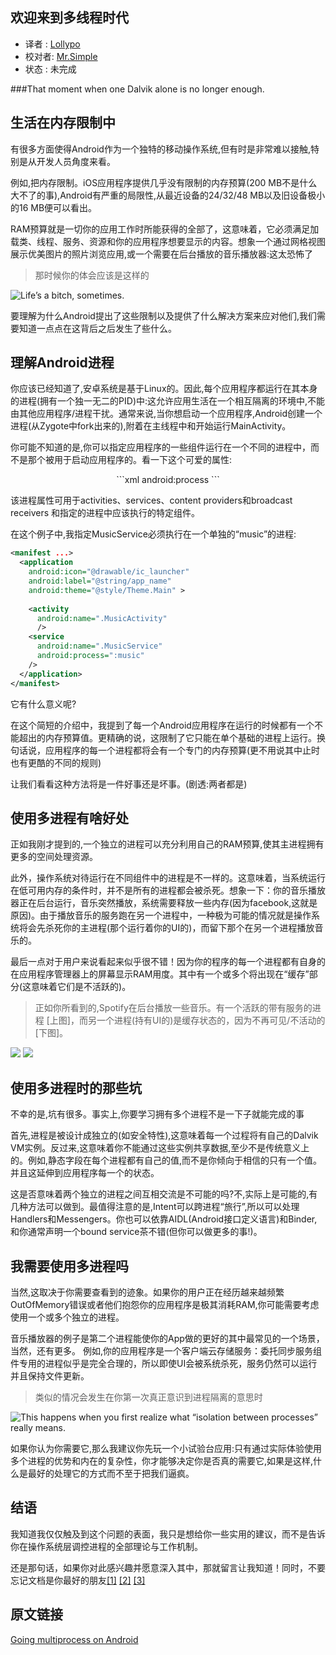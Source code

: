 欢迎来到多线程时代
---

>
* 译者 : [Lollypo](https://github.com/Lollypo) 
* 校对者: [Mr.Simple](https://github.com/bboyfeiyu)  
* 状态 :  未完成


###That moment when one Dalvik alone is no longer enough.


生活在内存限制中
---

有很多方面使得Android作为一个独特的移动操作系统,但有时是非常难以接触,特别是从开发人员角度来看。

例如,把内存限制。iOS应用程序提供几乎没有限制的内存预算(200 MB不是什么大不了的事),Android有严重的局限性,从最近设备的24/32/48 MB以及旧设备极小的16 MB便可以看出。

RAM预算就是一切你的应用工作时所能获得的全部了，这意味着，它必须满足加载类、线程、服务、资源和你的应用程序想要显示的内容。想象一个通过网格视图展示优美图片的照片浏览应用,或一个需要在后台播放的音乐播放器:这太恐怖了

> 那时候你的体会应该是这样的

![Life’s a bitch, sometimes.](https://raw.githubusercontent.com/Lollypo/android-tech-frontier/master/others/%E6%AC%A2%E8%BF%8E%E6%9D%A5%E5%88%B0%E5%A4%9A%E7%BA%BF%E7%A8%8B%E6%97%B6%E4%BB%A3/images/img01.gif)

要理解为什么Android提出了这些限制以及提供了什么解决方案来应对他们,我们需要知道一点点在这背后之后发生了些什么。

理解Android进程
---

你应该已经知道了,安卓系统是基于Linux的。因此,每个应用程序都运行在其本身的进程(拥有一个独一无二的PID)中:这允许应用生活在一个相互隔离的环境中,不能由其他应用程序/进程干扰。通常来说,当你想启动一个应用程序,Android创建一个进程(从Zygote中fork出来的),附着在主线程中和开始运行MainActivity。

你可能不知道的是,你可以指定应用程序的一些组件运行在一个不同的进程中，而不是那个被用于启动应用程序的。看一下这个可爱的属性:
<center>
```xml
android:process
```
</center>

该进程属性可用于activities、services、content providers和broadcast receivers 和指定的进程中应该执行的特定组件。

在这个例子中,我指定MusicService必须执行在一个单独的“music”的进程:
```xml
<manifest ...>
  <application
    android:icon="@drawable/ic_launcher"
    android:label="@string/app_name"
    android:theme="@style/Theme.Main" >
    
    <activity
      android:name=".MusicActivity"
      />
    <service
      android:name=".MusicService"
      android:process=":music"
    />
  </application>
</manifest>
```

它有什么意义呢?

在这个简短的介绍中，我提到了每一个Android应用程序在运行的时候都有一个不能超出的内存预算值。更精确的说，这限制了它只能在单个基础的进程上运行。换句话说，应用程序的每一个进程都将会有一个专门的内存预算(更不用说其中止时也有更酷的不同的规则)

让我们看看这种方法将是一件好事还是坏事。(剧透:两者都是)

使用多进程有啥好处
---

正如我刚才提到的,一个独立的进程可以充分利用自己的RAM预算,使其主进程拥有更多的空间处理资源。

此外，操作系统对待运行在不同组件中的进程是不一样的。这意味着，当系统运行在低可用内存的条件时，并不是所有的进程都会被杀死。想象一下：你的音乐播放器正在后台运行，音乐突然播放，系统需要释放一些内存(因为facebook,这就是原因)。由于播放音乐的服务跑在另一个进程中，一种极为可能的情况就是操作系统将会先杀死你的主进程(那个运行着你的UI的)，而留下那个在另一个进程播放音乐的。

最后一点对于用户来说看起来似乎很不错！因为你的程序的每一个进程都有自身的在应用程序管理器上的屏幕显示RAM用度。其中有一个或多个将出现在“缓存”部分(这意味着它们是不活跃的)。

> 正如你所看到的,Spotify在后台播放一些音乐。有一个活跃的带有服务的进程 [上图]，而另一个进程(持有UI的)是缓存状态的，因为不再可见/不活动的[下图]。

![](https://raw.githubusercontent.com/Lollypo/android-tech-frontier/master/others/%E6%AC%A2%E8%BF%8E%E6%9D%A5%E5%88%B0%E5%A4%9A%E7%BA%BF%E7%A8%8B%E6%97%B6%E4%BB%A3/images/img02.png)
![](https://raw.githubusercontent.com/Lollypo/android-tech-frontier/master/others/%E6%AC%A2%E8%BF%8E%E6%9D%A5%E5%88%B0%E5%A4%9A%E7%BA%BF%E7%A8%8B%E6%97%B6%E4%BB%A3/images/img03.png)


使用多进程时的那些坑  
---

不幸的是,坑有很多。事实上,你要学习拥有多个进程不是一下子就能完成的事

首先,进程是被设计成独立的(如安全特性),这意味着每一个过程将有自己的Dalvik VM实例。反过来,这意味着你不能通过这些实例共享数据,至少不是传统意义上的。例如,静态字段在每个进程都有自己的值,而不是你倾向于相信的只有一个值。并且这延伸到应用程序每一个的状态。

这是否意味着两个独立的进程之间互相交流是不可能的吗?不,实际上是可能的,有几种方法可以做到。最值得注意的是,Intent可以跨进程“旅行”,所以可以处理Handlers和Messengers。你也可以依靠AIDL(Android接口定义语言)和Binder,和你通常声明一个bound service茶不错(但你可以做更多的事!)。

我需要使用多进程吗
---

当然,这取决于你需要查看到的迹象。如果你的用户正在经历越来越频繁OutOfMemory错误或者他们抱怨你的应用程序是极其消耗RAM,你可能需要考虑使用一个或多个独立的进程。

音乐播放器的例子是第二个进程能使你的App做的更好的其中最常见的一个场景，当然，还有更多。
例如,你的应用程序是一个客户端云存储服务：委托同步服务组件专用的进程似乎是完全合理的，所以即使UI会被系统杀死，服务仍然可以运行并且保持文件更新。

> 类似的情况会发生在你第一次真正意识到进程隔离的意思时

![This happens when you first realize what “isolation between processes” really means.](https://raw.githubusercontent.com/Lollypo/android-tech-frontier/master/others/%E6%AC%A2%E8%BF%8E%E6%9D%A5%E5%88%B0%E5%A4%9A%E7%BA%BF%E7%A8%8B%E6%97%B6%E4%BB%A3/images/img04.gif)

如果你认为你需要它,那么我建议你先玩一个小试验台应用:只有通过实际体验使用多个进程的优势和内在的复杂性，你才能够决定你是否真的需要它,如果是这样,什么是最好的处理它的方式而不至于把我们逼疯。

结语
---

我知道我仅仅触及到这个问题的表面，我只是想给你一些实用的建议，而不是告诉你在操作系统层调控进程的全部理论与工作机制。

还是那句话，如果你对此感兴趣并愿意深入其中，那就留言让我知道！同时，不要忘记文档是你最好的朋友[[1]](http://developer.android.com/guide/components/processes-and-threads.html#Processes) [[2]](https://developer.android.com/training/articles/memory.html) [[3]](https://developer.android.com/tools/debugging/debugging-memory.html)

## 原文链接
[Going multiprocess on Android](https://medium.com/@rotxed/going-multiprocess-on-android-52975ed8863c)